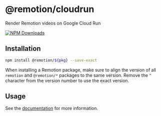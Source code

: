 # @remotion/cloudrun
 
Render Remotion videos on Google Cloud Run
 
[![NPM Downloads](https://img.shields.io/npm/dm/cloudrun.svg?style=flat&color=black&label=Downloads)](https://npmcharts.com/compare/cloudrun?minimal=true)
 
## Installation
 
```bash
npm install @remotion/${pkg} --save-exact
```
 
When installing a Remotion package, make sure to align the version of all `remotion` and `@remotion/*` packages to the same version.
Remove the `^` character from the version number to use the exact version.
 
## Usage
 
See the [documentation](https://www.remotion.dev/docs/cloudrun) for more information.
